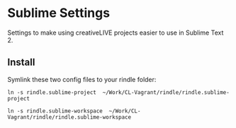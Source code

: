 # Sublime Settings

Settings to make using creativeLIVE projects easier to use in Sublime Text 2. 

## Install 

Symlink these two config files to your rindle folder:
    
    ln -s rindle.sublime-project  ~/Work/CL-Vagrant/rindle/rindle.sublime-project

    ln -s rindle.sublime-workspace  ~/Work/CL-Vagrant/rindle/rindle.sublime-workspace
